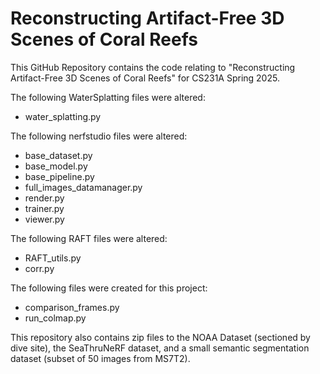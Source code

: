 # Reconstructing Artifact-Free 3D Scenes of Coral Reefs

This GitHub Repository contains the code relating to "Reconstructing Artifact-Free 3D Scenes of Coral Reefs" for CS231A Spring 2025.

The following WaterSplatting files were altered:
- water_splatting.py

The following nerfstudio files were altered:
- base_dataset.py
- base_model.py
- base_pipeline.py
- full_images_datamanager.py
- render.py
- trainer.py
- viewer.py

The following RAFT files were altered:
- RAFT_utils.py
- corr.py

The following files were created for this project:
- comparison_frames.py
- run_colmap.py

This repository also contains zip files to the NOAA Dataset (sectioned by dive site), the SeaThruNeRF dataset, and a small semantic segmentation dataset (subset of 50 images from MS7T2).
